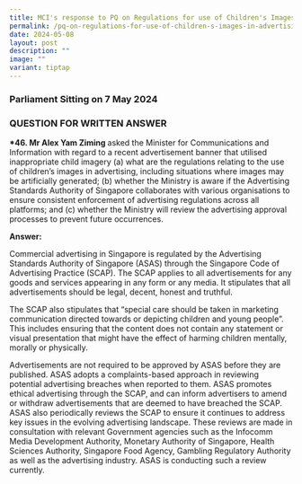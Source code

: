 ```yaml
---
title: MCI's response to PQ on Regulations for use of Children's Images in Advertising
permalink: /pq-on-regulations-for-use-of-children-s-images-in-advertising/
date: 2024-05-08
layout: post
description: ""
image: ""
variant: tiptap
---
```

<h3>Parliament Sitting on 7 May 2024</h3>
<h3>QUESTION FOR WRITTEN ANSWER</h3>
<p><strong>*46. Mr Alex Yam Ziming </strong>asked the Minister for Communications
and Information with regard to a recent advertisement banner that utilised
inappropriate child imagery (a) what are the regulations relating to the
use of children’s images in advertising, including situations where images
may be artificially generated; (b) whether the Ministry is aware if the
Advertising Standards Authority of Singapore collaborates with various
organisations to ensure consistent enforcement of advertising regulations
across all platforms; and (c) whether the Ministry will review the advertising
approval processes to prevent future occurrences.</p>
<p><strong>Answer:</strong>
</p>
<p>Commercial advertising in Singapore is regulated by the Advertising Standards
Authority of Singapore (ASAS) through the Singapore Code of Advertising
Practice (SCAP). The SCAP applies to all advertisements for any goods and
services appearing in any form or any media. It stipulates that all advertisements
should be legal, decent, honest and truthful.</p>
<p>The SCAP also stipulates that “special care should be taken in marketing
communication directed towards or depicting children and young people”.
This includes ensuring that the content does not contain any statement
or visual presentation that might have the effect of harming children mentally,
morally or physically.</p>
<p>Advertisements are not required to be approved by ASAS before they are
published. ASAS adopts a complaints-based approach in reviewing potential
advertising breaches when reported to them. ASAS promotes ethical advertising
through the SCAP, and can inform advertisers to amend or withdraw advertisements
that are deemed to have breached the SCAP. ASAS also periodically reviews
the SCAP to ensure it continues to address key issues in the evolving advertising
landscape. These reviews are made in consultation with relevant Government
agencies such as the Infocomm Media Development Authority, Monetary Authority
of Singapore, Health Sciences Authority, Singapore Food Agency, Gambling
Regulatory Authority as well as the advertising industry. ASAS is conducting
such a review currently.</p>